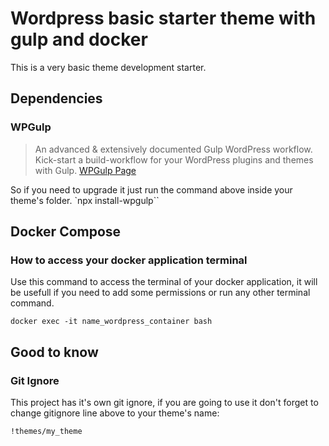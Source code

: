 # Wordpress basic starter theme with gulp and docker
This is a very basic theme development starter.

## Dependencies

### WPGulp
>An advanced & extensively documented Gulp WordPress workflow. Kick-start a build-workflow for your WordPress plugins and themes with Gulp.
[WPGulp Page](https://github.com/ahmadawais/WPGulp)

So if you need to upgrade it just run the command above inside your theme's folder.
`npx install-wpgulp``

## Docker Compose

### How to access your docker application terminal
Use this command to access the terminal of your docker application, it will be usefull if you need to add some permissions or run any other terminal command.

`docker exec -it name_wordpress_container bash`

## Good to know

### Git Ignore
This project has it's own git ignore, if you are going to use it don't forget to change gitignore line above to your theme's name:

`!themes/my_theme`
